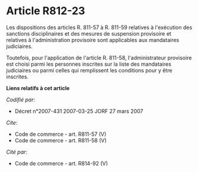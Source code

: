 # Article R812-23

Les dispositions des articles R. 811-57 à R. 811-59 relatives à l'exécution des sanctions disciplinaires et des mesures de
suspension provisoire et relatives à l'administration provisoire sont applicables aux mandataires judiciaires. 

Toutefois, pour l'application de l'article R. 811-58, l'administrateur provisoire est choisi parmi les personnes inscrites
sur la liste des mandataires judiciaires ou parmi celles qui remplissent les conditions pour y être inscrites.

**Liens relatifs à cet article**

_Codifié par_:

  - Décret n°2007-431 2007-03-25 JORF 27 mars 2007

_Cite_:

  - Code de commerce - art. R811-57 (V)
  - Code de commerce - art. R811-58 (V)

_Cité par_:

  - Code de commerce - art. R814-92 (V)
